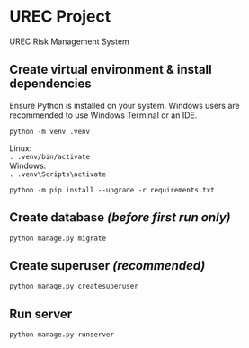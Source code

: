 # UREC Project

UREC Risk Management System

## Create virtual environment & install dependencies

Ensure Python is installed on your system. Windows users are recommended to use Windows Terminal or an IDE.

`python -m venv .venv`  

Linux:  
`. .venv/bin/activate`  
Windows:  
`. .venv\Scripts\activate`

`python -m pip install --upgrade -r requirements.txt`

## Create database *(before first run only)*

`python manage.py migrate`

## Create superuser *(recommended)*

`python manage.py createsuperuser`

## Run server

`python manage.py runserver`